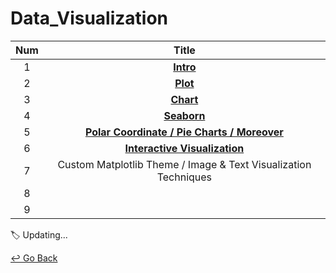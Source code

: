 # Data_Visualization

| Num  |                            Title                             |
| :--: | :----------------------------------------------------------: |
|  1   | **[Intro](https://github.com/lisy0123/Boostcamp_AI_Tech/blob/main/Data_Visualization/01_intro.pdf)** |
|  2   | **[Plot](https://github.com/lisy0123/Boostcamp_AI_Tech/blob/main/Data_Visualization/02_Plot.pdf)** |
|  3   | **[Chart](https://github.com/lisy0123/Boostcamp_AI_Tech/blob/main/Data_Visualization/03_Chart.pdf)** |
|  4   | **[Seaborn](https://github.com/lisy0123/Boostcamp_AI_Tech/blob/main/Data_Visualization/md/04_Seaborn.md)** |
|  5   | **[Polar Coordinate / Pie Charts / Moreover](https://github.com/lisy0123/Boostcamp_AI_Tech/blob/main/Data_Visualization/md/05_Polar_Coordinate_ETC.md)** |
|  6   | **[Interactive Visualization](https://github.com/lisy0123/Boostcamp_AI_Tech/blob/main/Data_Visualization/md/06_Interactive_Visualization.md)** |
|  7   | Custom Matplotlib Theme / Image & Text Visualization Techniques |
|  8   |                                                              |
|  9   |                                                              |

:label: Updating...



[↩️ Go Back](https://github.com/lisy0123/Boostcamp_AI_Tech)

